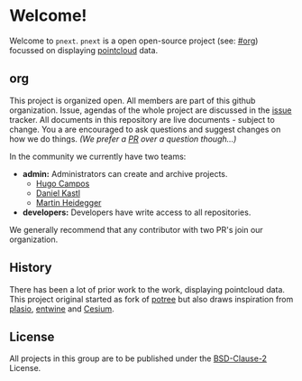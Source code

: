 # Welcome!
Welcome to `pnext`. `pnext` is a open open-source project (see: [#org](#org)) focussed on displaying [pointcloud](https://en.wikipedia.org/wiki/Point_cloud) data.

## org
This project is organized open. All members are part of this github organization. Issue, agendas of the whole project
are discussed in the [issue](https://github.com/pnext/org/issues) tracker. All documents in this repository are live
documents - subject to change. You a are encouraged to ask questions and suggest changes on how we do things.
_(We prefer a [PR](https://help.github.com/articles/about-pull-requests/) over a question though...)_

In the community we currently have two teams:
 
- **admin:** Administrators can create and archive projects.
    - [Hugo Campos](https://github.com/hccampos)
    - [Daniel Kastl](https://github.com/dkastl)
    - [Martin Heidegger](https://github.com/martinheidegger)
- **developers:** Developers have write access to all repositories.

We generally recommend that any contributor with two PR's join our organization.

## History
There has been a lot of prior work to the work, displaying pointcloud data. This project original started as fork of [potree](https://github.com/potree/potree) but also draws inspiration from [plasio](https://github.com/hobu/plasio.js),
[entwine](https://github.com/connormanning/entwine) and [Cesium](https://cesiumjs.org/).

## License
All projects in this group are to be published under the [BSD-Clause-2](https://opensource.org/licenses/BSD-2-Clause) License.
